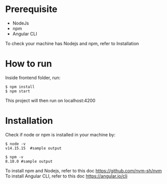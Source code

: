 # Prerequisite
 - NodeJs
 - npm
 - Angular CLI

To check your machine has Nodejs and npm, refer to Installation
# How to run 
Inside frontend folder, run: 

    $ npm install
    $ npm start


This project will then run on localhost:4200
 
# Installation
   Check if node or npm is installed in your machine by: 

    $ node -v  
    v14.15.15  #sample output

    $ npm -v
    8.10.0 #sample output
To install npm and Nodejs, refer to this doc https://github.com/nvm-sh/nvm
To install Angular CLI, refer to this doc https://angular.io/cli
